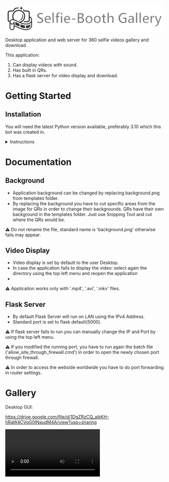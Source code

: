 ![](README_Assets/selfie_booth_logo.png)

Desktop application and web server for 360 selfie videos gallery and download.

This application:
1. Can display videos with sound.
2. Has built in QRs.
3. Has a flask server for video display and download.

# Getting Started

## Installation

You will need the latest Python version available, preferably 3.10 which this bot was created in.

<details><summary>Instructions</summary>
   
1. Install Python (preferably 3.10, any later version should be fine).
2. Install all the required packages by running autoconfig.py for each functionality.
3. Everything is done, just run selfiebooth_app.py and enjoy!

:warning: For flask server to run outside the local area network you have to open the port by using the batch file 'allow_site_through_firewall.cmd'.
</details>

# Documentation

## Background

- Application background can be changed by replacing background.png from templates folder.
- By replacing the background you have to cut specific areas from the image for QRs in order to change their backgrounds. QRs have their own background in the templates folder. Just use Snipping Tool and cut where the QRs would be.
  
:warning: Do not rename the file, standard name is 'background.png' otherwise fails may appear.

## Video Display

- Video display is set by default to the user Desktop.
- In case the application fails to display the video: select again the directory using the top left menu and reopen the application
- 
:warning: Application works only with '.mp4', '.avi', '.mkv' files.

## Flask Server
- By default Flask Server will run on LAN using the IPv4 Address.
- Standard port is set to flask default(5000).
  
:warning: If flask server fails to run you can manually change the IP and Port by using the top left menu.

:warning: If you modified the running port, you have to run again the batch file ('allow_site_through_firewall.cmd') in order to open the newly chosen port through firewall.

:warning: In order to access the webside worldwide you have to do port forwarding in router settings.

# Gallery

Desktop GUI:

https://drive.google.com/file/d/1DgZRzCQ_aikKH-hRaW4CVqG0INaudM4A/view?usp=sharing

<video src="https://github.com/rayytsn9/ROBOTT/assets/79029536/62f541aa-aa8c-43f5-9ead-4b7a2e0d7c2a" width="300" />

